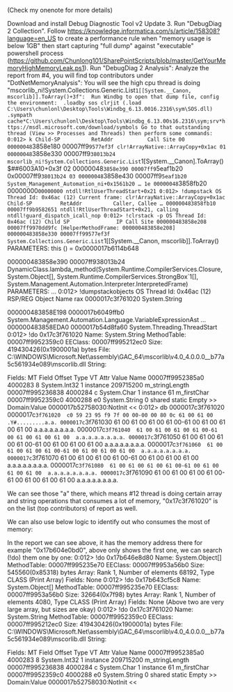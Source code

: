 (Check my onenote for more details) 

Download and install Debug Diagnostic Tool v2 Update 3. 
Run "DebugDiag 2 Collection". 
Follow https://knowledge.informatica.com/s/article/158308?language=en_US to create a performance rule when "memory usage is below 1GB" then start capturing "full dump" against "executable" powershell process (https://github.com/Chunlong101/SharePointScripts/blob/master/GetYourMemoryHighMemoryLeak.ps1). 
Run "DebugDiag 2 Analysis": 
Analyze the report from #4, you will find top contributors under "DotNetMemoryAnalysis": 
You will see the high cpu thread is doing "mscorlib_ni!System.Collections.Generic.List`1[[System.__Canon, mscorlib]].ToArray()+3f": 
Run Windbg to open that dump file, config the environment: 
.loadby sos clrjit (.load C:\Users\chunlonl\Desktop\Tools\Windbg_6.13.0016.2316\sym\SOS.dll)
.sympath cache*C:\Users\chunlonl\Desktop\Tools\Windbg_6.13.00s16.2316\sym;srv*https://msdl.microsoft.com/download/symbols
Go to that outstanding thread (View >> Processes and Threads) then perform some commands: 
0:012> k
  Child-SP          RetAddr           Call Site
00 00000048`3858e180 00007ff9`9577ef3f clr!ArrayNative::ArrayCopy+0x1ac
01 00000048`3858e330 00007ff9`38013b24 mscorlib_ni!System.Collections.Generic.List`1[System.__Canon].ToArray()$##6003A10+0x3f
02 00000048`3858e390 00007ff9`5eaf1b20 0x00007ff9`38013b24
03 00000048`3858e430 00007ff9`5eaf1b20 System_Management_Automation_ni+0x1561b20
…
1e 00000048`3858fb20 00000000`00000000 ntdll!RtlUserThreadStart+0x21
0:012> !dumpstack
OS Thread Id: 0x46ac (12)
Current frame: clr!ArrayNative::ArrayCopy+0x1ac
Child-SP         RetAddr          Caller, Callee
…
000000483858fb10 00007ff9b9582651 ntdll!RtlUserThreadStart+0x21, calling ntdll!guard_dispatch_icall_nop
0:012> !clrstack -p
OS Thread Id: 0x46ac (12)
        Child SP               IP Call Site
000000483858e208 00007ff9970dd9fc [HelperMethodFrame: 000000483858e208] 
000000483858e330 00007ff99577ef3f System.Collections.Generic.List`1[[System.__Canon, mscorlib]].ToArray()
    PARAMETERS:
        this (<CLR reg>) = 0x0000017b6114b648

000000483858e390 00007ff938013b24 DynamicClass.lambda_method(System.Runtime.CompilerServices.Closure, System.Object[], System.Runtime.CompilerServices.StrongBox`1[], System.Management.Automation.Interpreter.InterpretedFrame)
    PARAMETERS:
        <no data>
        <no data>
        <no data>
        <no data>
…
0:012> !dumpstackobjects
OS Thread Id: 0x46ac (12)
RSP/REG          Object           Name
rax              0000017c3f761020 System.String    <String is invalid or too large to print>

000000483858E198 0000017b6049ffb0 System.Management.Automation.Language.VariableExpressionAst
…
000000483858EDA0 0000017b54d8fa60 System.Threading.ThreadStart
0:012> !do 0x17c3f761020
Name:        System.String
MethodTable: 00007ff9952359c0
EEClass:     00007ff995212ec0
Size:        419430426(0x1900001a) bytes
File:        C:\WINDOWS\Microsoft.Net\assembly\GAC_64\mscorlib\v4.0_4.0.0.0__b77a5c561934e089\mscorlib.dll
String:      <String is invalid or too large to print>

Fields:
              MT    Field   Offset                 Type VT     Attr            Value Name
00007ff9952385a0  4000283        8         System.Int32  1 instance        209715200 m_stringLength
00007ff995236838  4000284        c          System.Char  1 instance               61 m_firstChar
00007ff9952359c0  4000288       e0        System.String  0   shared           static Empty
                                 >> Domain:Value  0000017b52758030:NotInit  <<
0:012> db 0000017c3f761020
0000017c`3f761020  c0 59 23 95 f9 7f 00 00-00 00 80 0c 61 00 61 00  .Y#.........a.a.
0000017c`3f761030  61 00 61 00 61 00 61 00-61 00 61 00 61 00 61 00  a.a.a.a.a.a.a.a.
0000017c`3f761040  61 00 61 00 61 00 61 00-61 00 61 00 61 00 61 00  a.a.a.a.a.a.a.a.
0000017c`3f761050  61 00 61 00 61 00 61 00-61 00 61 00 61 00 61 00  a.a.a.a.a.a.a.a.
0000017c`3f761060  61 00 61 00 61 00 61 00-61 00 61 00 61 00 61 00  a.a.a.a.a.a.a.a.
0000017c`3f761070  61 00 61 00 61 00 61 00-61 00 61 00 61 00 61 00  a.a.a.a.a.a.a.a.
0000017c`3f761080  61 00 61 00 61 00 61 00-61 00 61 00 61 00 61 00  a.a.a.a.a.a.a.a.
0000017c`3f761090  61 00 61 00 61 00 61 00-61 00 61 00 61 00 61 00  a.a.a.a.a.a.a.a.

We can see those "a" there, which means #12 thread is doing certain array and string operations that consumes a lot of memory, "0x17c3f761020" is on the list (top contributors) of report as well. 

We can also use below logic to identify out who consumes the most of memory: 

In the report we can see above, it has the memory address there for example "0x17b604e0bd0", above only shows the first one, we can search (!do) them one by one: 
0:012> !do 0x17b646e8d80
Name:        System.Object[]
MethodTable: 00007ff995235e70
EEClass:     00007ff9953a56b0
Size:        545560(0x85318) bytes
Array:       Rank 1, Number of elements 68192, Type CLASS (Print Array)
Fields:
None
0:012> !do 0x17b643cf5c8
Name:        System.Object[]
MethodTable: 00007ff995235e70
EEClass:     00007ff9953a56b0
Size:        32664(0x7f98) bytes
Array:       Rank 1, Number of elements 4080, Type CLASS (Print Array)
Fields:
None
(Above two are very large array, but sizes are okay) 
0:012> !do 0x17c3f761020
Name:        System.String
MethodTable: 00007ff9952359c0
EEClass:     00007ff995212ec0
Size:        419430426(0x1900001a) bytes
File:        C:\WINDOWS\Microsoft.Net\assembly\GAC_64\mscorlib\v4.0_4.0.0.0__b77a5c561934e089\mscorlib.dll
String:      <String is invalid or too large to print>

Fields:
              MT    Field   Offset                 Type VT     Attr            Value Name
00007ff9952385a0  4000283        8         System.Int32  1 instance        209715200 m_stringLength
00007ff995236838  4000284        c          System.Char  1 instance               61 m_firstChar
00007ff9952359c0  4000288       e0        System.String  0   shared           static Empty
                                 >> Domain:Value  0000017b52758030:NotInit  <<
